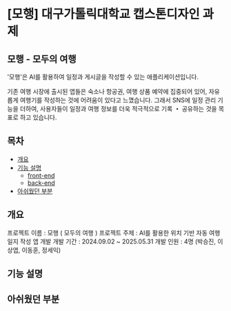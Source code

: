 # [모행] 대구가톨릭대학교 캡스톤디자인 과제
## 모행 - 모두의 여행
 '모행'은 AI를 활용하여 일정과 게시글을 작성할 수 있는 애플리케이션입니다.
 
 기존 여행 시장에 출시된 앱들은 숙소나 항공권, 여행 상품 예약에 집중되어 있어, 자유롭게 여행기를 작성하는 것에 어려움이 있다고 느꼈습니다. 그래서 SNS에 일정 관리 기능을 더하여, 사용자들이 일정과 여행 정보를 더욱 적극적으로 기록 **・** 공유하는 것을 목표로 하고 있습니다.

## 목차
- [개요](#개요)
- [기능 설명](#기능-설명)
  - [front-end](#front-end)
  - [back-end](#back-end)
- [아쉬웠던 부분](#아쉬웠던-부분)

## 개요
 프로젝트 이름 : 모행 ( 모두의 여행 )
 프로젝트 주제 : AI를 활용한 위치 기반 자동 여행 일지 작성 앱 개발
 개발 기간 : 2024.09.02 ~ 2025.05.31
 개발 인원 : 4명 (박승진, 이상엽, 이동훈, 정세익)


## 기능 설명

## 아쉬웠던 부분
